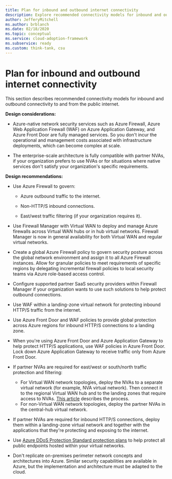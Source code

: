 ```yaml
---
title: Plan for inbound and outbound internet connectivity
description: Explore recommended connectivity models for inbound and outbound connectivity to and from the public internet
author: JefferyMitchell
ms.author: brblanch
ms.date: 02/18/2020
ms.topic: conceptual
ms.service: cloud-adoption-framework
ms.subservice: ready
ms.custom: think-tank, csu
---
```


# Plan for inbound and outbound internet connectivity

This section describes recommended connectivity models for inbound and outbound connectivity to and from the public internet.

**Design considerations:**

- Azure-native network security services such as Azure Firewall, Azure Web Application Firewall (WAF) on Azure Application Gateway, and Azure Front Door are fully managed services. So you don't incur the operational and management costs associated with infrastructure deployments, which can become complex at scale.

- The enterprise-scale architecture is fully compatible with partner NVAs, if your organization prefers to use NVAs or for situations where native services don't satisfy your organization's specific requirements.

**Design recommendations:**

- Use Azure Firewall to govern:

  - Azure outbound traffic to the internet.

  - Non-HTTP/S inbound connections.

  - East/west traffic filtering (if your organization requires it).

- Use Firewall Manager with Virtual WAN to deploy and manage Azure firewalls across Virtual WAN hubs or in hub virtual networks. Firewall Manager is now in general availability for both Virtual WAN and regular virtual networks.

- Create a global Azure Firewall policy to govern security posture across the global network environment and assign it to all Azure Firewall instances. Allow for granular policies to meet requirements of specific regions by delegating incremental firewall policies to local security teams via Azure role-based access control.

- Configure supported partner SaaS security providers within Firewall Manager if your organization wants to use such solutions to help protect outbound connections.

- Use WAF within a landing-zone virtual network for protecting inbound HTTP/S traffic from the internet.

- Use Azure Front Door and WAF policies to provide global protection across Azure regions for inbound HTTP/S connections to a landing zone.

- When you're using Azure Front Door and Azure Application Gateway to help protect HTTP/S applications, use WAF policies in Azure Front Door. Lock down Azure Application Gateway to receive traffic only from Azure Front Door.

- If partner NVAs are required for east/west or south/north traffic protection and filtering:

  - For Virtual WAN network topologies, deploy the NVAs to a separate virtual network (for example, NVA virtual network). Then connect it to the regional Virtual WAN hub and to the landing zones that require access to NVAs. [This article](/azure/virtual-wan/scenario-route-through-nva) describes the process.
  - For non-Virtual WAN network topologies, deploy the partner NVAs in the central-hub virtual network.

- If partner NVAs are required for inbound HTTP/S connections, deploy them within a landing-zone virtual network and together with the applications that they're protecting and exposing to the internet.

- Use [Azure DDoS Protection Standard protection plans](/azure/ddos-protection/ddos-protection-overview) to help protect all public endpoints hosted within your virtual networks.

- Don't replicate on-premises perimeter network concepts and architectures into Azure. Similar security capabilities are available in Azure, but the implementation and architecture must be adapted to the cloud.
